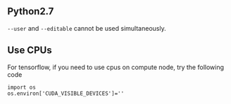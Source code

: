 ## Python2.7
`--user` and `--editable` cannot be used simultaneously. 

## Use CPUs
For tensorflow, if you need to use cpus on compute node, try the following code
```
import os
os.environ['CUDA_VISIBLE_DEVICES']=''
```